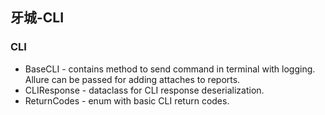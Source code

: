 <h2>牙城-CLI</h2>

<h3>CLI</h3>

* BaseCLI - contains method to send command in terminal with logging. Allure can be passed for adding attaches to
  reports.
* CLIResponse - dataclass for CLI response deserialization.
* ReturnCodes - enum with basic CLI return codes.
